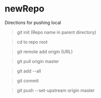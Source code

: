 # newRepo
Directions for pushing local

>git init (Repo name in parent directory)

>cd to repo root

>git remote add origin (URL)

>git pull origin master

>git add --all

>git commit

>git push --set-upstream origin master
